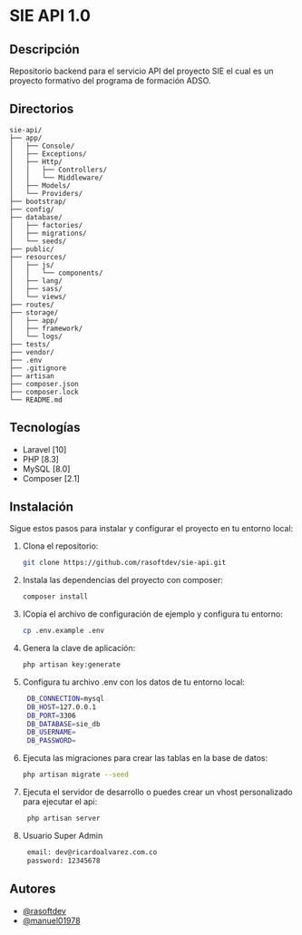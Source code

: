 # SIE API 1.0

## Descripción

Repositorio backend para el servicio API del proyecto SIE el cual es un proyecto formativo del programa de formación
ADSO.

## Directorios
```
sie-api/
├── app/
│   ├── Console/
│   ├── Exceptions/
│   ├── Http/
│   │   ├── Controllers/
│   │   └── Middleware/
│   ├── Models/
│   └── Providers/
├── bootstrap/
├── config/
├── database/
│   ├── factories/
│   ├── migrations/
│   └── seeds/
├── public/
├── resources/
│   ├── js/
│   │   └── components/
│   ├── lang/
│   ├── sass/
│   └── views/
├── routes/
├── storage/
│   ├── app/
│   ├── framework/
│   └── logs/
├── tests/
├── vendor/
├── .env
├── .gitignore
├── artisan
├── composer.json
├── composer.lock
└── README.md
```

## Tecnologías

- Laravel [10]
- PHP [8.3]
- MySQL [8.0]
- Composer [2.1]

## Instalación

Sigue estos pasos para instalar y configurar el proyecto en tu entorno local:

1. Clona el repositorio:
   ```bash
   git clone https://github.com/rasoftdev/sie-api.git
2. Instala las dependencias del proyecto con composer:
   ```bash
   composer install
3. ICopia el archivo de configuración de ejemplo y configura tu entorno:
   ```bash
   cp .env.example .env
4. Genera la clave de aplicación:
   ```bash
   php artisan key:generate
5. Configura tu archivo .env con los datos de tu entorno local:
   ```bash
    DB_CONNECTION=mysql
    DB_HOST=127.0.0.1
    DB_PORT=3306
    DB_DATABASE=sie_db
    DB_USERNAME=
    DB_PASSWORD=
6. Ejecuta las migraciones para crear las tablas en la base de datos:
    ```bash
   php artisan migrate --seed
7. Ejecuta el servidor de desarrollo o puedes crear un vhost personalizado para ejecutar el api:
   ```bash
    php artisan server
8. Usuario Super Admin
   ```bash
    email: dev@ricardoalvarez.com.co
    password: 12345678
## Autores

- [@rasoftdev](https://www.github.com/rasoftdev)
- [@manuel01978](https://www.github.com/manuel01978)

